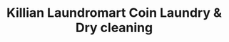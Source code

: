 ---
title: "Killian Laundromart Coin Laundry & Dry cleaning"
url: /miami/killian-laundromart-coin-laundry-und-dry-cleaning/
shop: Wäscherei
---